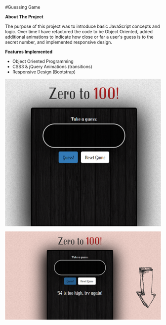 #Guessing Game

**About The Project**

The purpose of this project was to introduce basic JavaScript concepts and logic. Over time I have refactored the code to be Object Oriented, added additional animations to indicate how close or far a user's guess is to the secret number, and implemented responsive design.


**Features Implemented**

* Object Oriented Programming
* CSS3 & jQuery Animations (transitions)
* Responsive Design (Bootstrap)

![alt text](img/zero_to_100.PNG "Guessing Game Screen Shot 1")

![alt text](img/zero_to_100_2.PNG "Guessing Game Screen Shot 2")